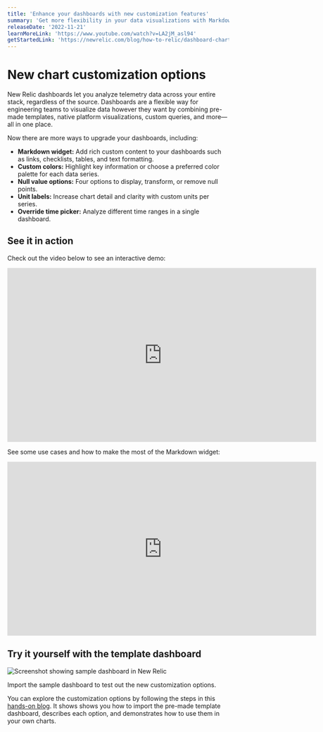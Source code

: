 ```yaml
---
title: 'Enhance your dashboards with new customization features'
summary: 'Get more flexibility in your data visualizations with Markdown, color customization, null value options, units, and time range override'
releaseDate: '2022-11-21'
learnMoreLink: 'https://www.youtube.com/watch?v=LA2jM_asl94'
getStartedLink: 'https://newrelic.com/blog/how-to-relic/dashboard-chart-customizations'
---
```


# New chart customization options

New Relic dashboards let you analyze telemetry data across your entire stack, regardless of the source. Dashboards are a flexible way for engineering teams to visualize data however they want by combining pre-made templates, native platform visualizations, custom queries, and more—all in one place.

Now there are more ways to upgrade your dashboards, including:

- **Markdown widget:** Add rich custom content to your dashboards such as links, checklists, tables, and text formatting.
- **Custom colors:** Highlight key information or choose a preferred color palette for each data series.
- **Null value options:** Four options to display, transform, or remove null points.
- **Unit labels:** Increase chart detail and clarity with custom units per series.
- **Override time picker:** Analyze different time ranges in a single dashboard.

## See it in action

Check out the video below to see an interactive demo:

<iframe width="702" height="395" src="https://www.youtube.com/embed/LA2jM_asl94" title="New Chart Customization Features (Interactive Demo)" frameborder="0" allow="accelerometer; autoplay; clipboard-write; encrypted-media; gyroscope; picture-in-picture" allowfullscreen></iframe>

See some use cases and how to make the most of the Markdown widget:

<iframe width="702" height="395" src="https://www.youtube.com/embed/_dLwy7xskBk" title="Enhance your New Relic dashboards with Markdown" frameborder="0" allow="accelerometer; autoplay; clipboard-write; encrypted-media; gyroscope; picture-in-picture" allowfullscreen></iframe>

## Try it yourself with the template dashboard

![Screenshot showing sample dashboard in New Relic](/images/samplecustomdashboard.webp 'Screenshot showing sample dashboard in New Relic')

<figcaption>Import the sample dashboard to test out the new customization options.</figcaption>

You can explore the customization options by following the steps in this [hands-on blog](https://newrelic.com/blog/how-to-relic/dashboard-chart-customizations). It shows shows you how to import the pre-made template dashboard, describes each option, and demonstrates how to use them in your own charts.

